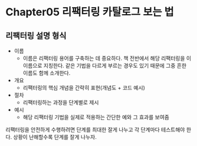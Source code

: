 # Chapter05 리팩터링 카탈로그 보는 법

## 리팩터링 설명 형식

- 이름
  - 이름은 리팩터링 용어를 구축하는 데 중요하다. 책 전반에서 해당 리팩터링을 이 이름으로 지칭한다. 같은 기법을 다르게 부르는 경우도 있기 때문에 그중 흔한 이름도 함께 소개한다.
- 개요
  - 리팩터링의 핵심 개념을 간략히 표현(개념도 + 코드 예시)
- 절차
  - 리팩터링하는 과정을 단계별로 제시
- 예시
  - 해당 리팩터링 기법을 실제로 적용하는 간단한 예와 그 효과를 보여줌

리팩터링을 안전하게 수행하려면 단계를 최대한 잘게 나누고 각 단계마다 테스트해야 한다. 상황이 난해할수록 단계를 잘게 나누자.
